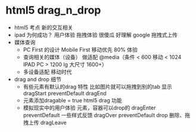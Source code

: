 # html5 drag_n_drop

- html5 考点
    新的交互相关
- ipad 为何成功？
    用户体验 拖拽体验 很傻瓜 好理解
    google 拖拽式上传
- 媒体查询
    - PC First 的设计
        Mobile First 移动优先 80% 体验
    - 查询相关的媒体（设备） 做适配
        @media（条件 < 600 移动 < 1024 IPAD PC > 1200  lg 大尺寸 1600+）
    - 多设备适配 移动时代 
- drag and drop 细节
    - 有些元素有默认的drag 特性
    比如图片就可以拖拽到别的tab 显示
    dragStart preventDefault
    dragEnd
    - 元素添加dragable = true html5 drag 功能
    - 模拟现实中的用户体验 元素，容器可以drop的
    dragEnter preventDefault 一些样式反馈
    dragOver preventDefault
    drop 删除、拖拽上传
    dragLeave